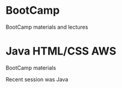 # BootCamp
BootCamp materials and lectures

Java
HTML/CSS
AWS
=======
BootCamp materials

Recent session was Java
